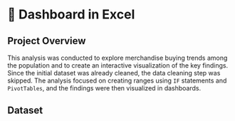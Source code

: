 # 👚 Dashboard in Excel
## Project Overview
This analysis was conducted to explore merchandise buying trends among the population and to create an interactive visualization of the key findings. Since the initial dataset was already cleaned, the data cleaning step was skipped. The analysis focused on creating ranges using <code>IF</code> statements and <code>PivotTables</code>, and the findings were then visualized in dashboards.

## Dataset

##
##

